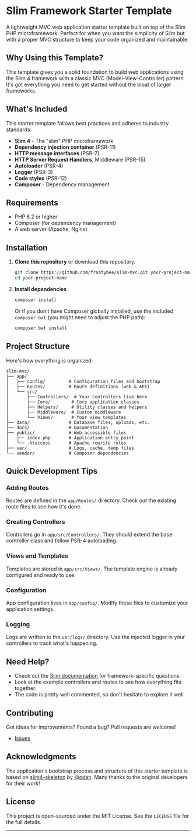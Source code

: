 # Slim Framework Starter Template

A lightweight MVC web application starter template built on top of the Slim PHP microframework. Perfect for when you want the simplicity of Slim but with a proper MVC structure to keep your code organized and maintainable.

## Why Using this Template?

This template gives you a solid foundation to build web applications using the Slim 4 framework with a classic MVC (Model-View-Controller) pattern. It's got everything you need to get started without the bloat of larger frameworks.

## What's Included

This starter template follows best practices and adheres to industry standards:

- **Slim 4** - The "slim" PHP microframework
- **Dependency injection container** (PSR-11)
- **HTTP message interfaces** (PSR-7)
- **HTTP Server Request Handlers**, Middleware (PSR-15)
- **Autoloader** (PSR-4)
- **Logger** (PSR-3)
- **Code styles** (PSR-12)
- **Composer** - Dependency management

## Requirements

- PHP 8.2 or higher
- Composer (for dependency management)
- A web server (Apache, Nginx)

## Installation

1. **Clone this repository** or download this repository.
   ```bash
   git clone https://github.com/frostybee/slim-mvc.git your-project-name
   cd your-project-name
   ```

2. **Install dependencies**
   ```bash
   composer install
   ```
   
   Or if you don't have Composer globally installed, use the included `composer.bat` (you might need to adjust the PHP path):
   ```bash
   composer.bat install
   ```

## Project Structure

Here's how everything is organized:

```
slim-mvc/
├── app/
│   ├── config/         # Configuration files and bootstrap
│   ├── Routes/         # Route definitions (web & API)
│   └── src/
│       ├── Controllers/  # Your controllers live here 
│       ├── Core/        # Core application classes
│       ├── Helpers/     # Utility classes and helpers
│       ├── Middleware/  # Custom middleware
│       └── Views/       # Your view templates
├── data/               # Database files, uploads, etc.
├── docs/               # Documentation
├── public/             # Web-accessible files
│   ├── index.php       # Application entry point
│   └── .htaccess       # Apache rewrite rules
├── var/                # Logs, cache, temp files
└── vendor/             # Composer dependencies
```

## Quick Development Tips

### Adding Routes

Routes are defined in the `app/Routes/` directory. Check out the existing route files to see how it's done.

### Creating Controllers

Controllers go in `app/src/Controllers/`. They should extend the base controller class and follow PSR-4 autoloading.

### Views and Templates

Templates are stored in `app/src/Views/`. The template engine is already configured and ready to use.

### Configuration

App configuration lives in `app/config/`. Modify these files to customize your application settings.

### Logging

Logs are written to the `var/logs/` directory. Use the injected logger in your controllers to track what's happening.

## Need Help?

- Check out the [Slim documentation](https://www.slimframework.com/docs/v4/) for framework-specific questions.
- Look at the example controllers and routes to see how everything fits together.
- The code is pretty well commented, so don't hesitate to explore it well.

## Contributing

Got ideas for improvements? Found a bug? Pull requests are welcome!

- [Issues](https://github.com/forstybee/slim-mvc/issues)

## Acknowledgments

The application's bootstrap process and structure of this starter template is based on [slim4-skeleton](https://github.com/odan/slim4-skeleton) by [@odan](https://github.com/odan).  Many thanks to the original developers for their work!

## License

This project is open-sourced under the MIT License. See the `LICENSE` file for the full details.

---
